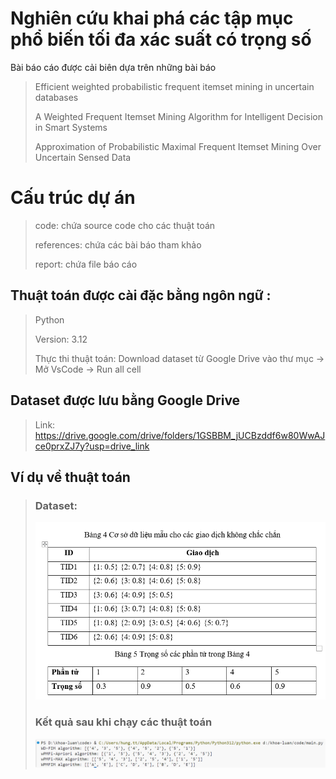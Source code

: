 # Nghiên cứu khai phá các tập mục phổ biến tối đa xác suất có trọng số

Bài báo cáo được cải biên dựa trên những bài báo

> Efficient weighted probabilistic frequent itemset mining in uncertain databases
> 
> A Weighted Frequent Itemset Mining Algorithm for Intelligent Decision in Smart Systems
> 
> Approximation of Probabilistic Maximal Frequent Itemset Mining Over Uncertain Sensed Data

# Cấu trúc dự án
> code: chứa source code cho các thuật toán
> 
> references: chứa các bài báo tham khảo
> 
> report: chứa file báo cáo
> 

## Thuật toán được cài đặc bằng ngôn ngữ : 
> Python
> 
> Version: 3.12
> 
> Thực thi thuật toán: Download dataset từ Google Drive vào thư mục -> Mở VsCode -> Run all cell

##  Dataset được lưu bằng Google Drive
> Link: https://drive.google.com/drive/folders/1GSBBM_jUCBzddf6w80WwAJce0prxZJ7y?usp=drive_link

## Ví dụ về thuật toán
> ### Dataset:
> ![img_2.png](storage/img_2.png)
> 
> ### Kết quả sau khi chạy các thuật toán
> 
> ![img.png](storage/img.png)
